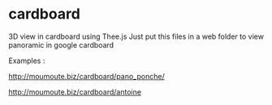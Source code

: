 # cardboard
3D view in cardboard using Thee.js
Just put this files in a web folder to view panoramic in google cardboard

Examples : 

http://moumoute.biz/cardboard/pano_ponche/

http://moumoute.biz/cardboard/antoine
